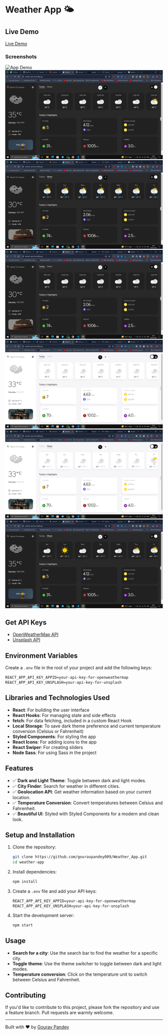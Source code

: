 # Weather App 🌤️

## Live Demo

[Live Demo](https://weather-app-live.netlify.app/)

### Screenshots
![App Demo](screenshot/weather0.gif)
![Screenshot 1](screenshot/weather1.PNG)
![Screenshot 2](screenshot/weather2.PNG)
![Screenshot 3](screenshot/weather3.PNG)
![Screenshot 4](screenshot/weather4.PNG)
![Screenshot 5](screenshot/weather5.PNG)
![Screenshot 6](screenshot/weather6.PNG)


## Get API Keys

- [OpenWeatherMap API](https://openweathermap.org/)
- [Unsplash API](https://unsplash.com/developers)

## Environment Variables

Create a `.env` file in the root of your project and add the following keys:

```plaintext
REACT_APP_API_KEY_APPID=your-api-key-for-openweathermap
REACT_APP_API_KEY_UNSPLASH=your-api-key-for-unsplash
```


## Libraries and Technologies Used

- **React**: For building the user interface
- **React Hooks**: For managing state and side effects
- **fetch**: For data fetching, included in a custom React Hook
- **Local Storage**: To save dark theme preference and current temperature conversion (Celsius or Fahrenheit)
- **Styled Components**: For styling the app
- **React Icons**: For adding icons to the app
- **React Swiper**: For creating sliders
- **Node Sass**: For using Sass in the project

## Features

- ✅ **Dark and Light Theme**: Toggle between dark and light modes.
- ✅ **City Finder**: Search for weather in different cities.
- ✅ **Geolocation API**: Get weather information based on your current location.
- ✅ **Temperature Conversion**: Convert temperatures between Celsius and Fahrenheit.
- ✅ **Beautiful UI**: Styled with Styled Components for a modern and clean look.

## Setup and Installation

1. Clone the repository:

   ```bash
   git clone https://github.com/gouravpandey009/Weather_App.git
   cd weather-app
   ```

2. Install dependencies:

   ```bash
   npm install
   ```

3. Create a `.env` file and add your API keys:

   ```plaintext
   REACT_APP_API_KEY_APPID=your-api-key-for-openweathermap
   REACT_APP_API_KEY_UNSPLASH=your-api-key-for-unsplash
   ```

4. Start the development server:
   ```bash
   npm start
   ```

## Usage

- **Search for a city**: Use the search bar to find the weather for a specific city.
- **Toggle theme**: Use the theme switcher to toggle between dark and light modes.
- **Temperature conversion**: Click on the temperature unit to switch between Celsius and Fahrenheit.

## Contributing

If you'd like to contribute to this project, please fork the repository and use a feature branch. Pull requests are warmly welcome.

---

Built with ❤️ by [Gourav Pandey](https://my-portfolio-sable-seven-64.vercel.app/)
